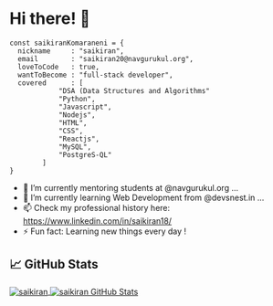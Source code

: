 # Hi there! 👋


```
const saikiranKomaraneni = {
  nickname     : "saikiran",
  email        : "saikiran20@navgurukul.org",
  loveToCode   : true,
  wantToBecome : "full-stack developer",
  covered      : [
            "DSA (Data Structures and Algorithms"
            "Python",
            "Javascript",
            "Nodejs",
            "HTML",
            "CSS",
            "Reactjs",
            "MySQL",
            "PostgreS-QL"
        ]
}
```

- 🔭 I’m currently mentoring students at @navgurukul.org  ...
- 🌱 I’m currently learning Web Development from @devsnest.in  ...
- 📫 Check my professional history here: https://www.linkedin.com/in/saikiran18/
- ⚡ Fun fact: Learning new things every day !


## &#x1f4c8; GitHub Stats

<a href="https://github.com/its-saikiran/its-saikiran">
  <img align="center" src="https://github-readme-stats.vercel.app/api/top-langs/?username=its-saikiran&hide=c%2B%2B,c,html&title_color=6aa6f8&text_color=8a919a&icon_color=6aa6f8&bg_color=0e1116" alt="saikiran" />
</a>

<a href="https://github.com/rachit1994/rachit1994">
  <img align="center" src="https://github-readme-stats.vercel.app/api?username=its-saikiran&show_icons=true&line_height=27&count_private=true&title_color=6aa6f8&text_color=8a919a&icon_color=6aa6f8&bg_color=0e1116" alt="saikiran GitHub Stats" />
</a>
